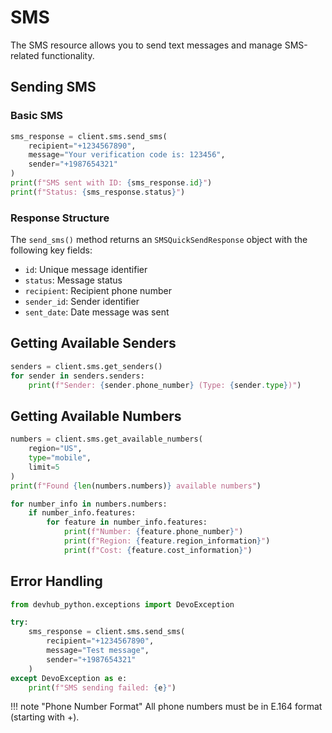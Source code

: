 # SMS

The SMS resource allows you to send text messages and manage SMS-related functionality.

## Sending SMS

### Basic SMS

```python
sms_response = client.sms.send_sms(
    recipient="+1234567890",
    message="Your verification code is: 123456",
    sender="+1987654321"
)
print(f"SMS sent with ID: {sms_response.id}")
print(f"Status: {sms_response.status}")
```

### Response Structure

The `send_sms()` method returns an `SMSQuickSendResponse` object with the following key fields:

- `id`: Unique message identifier
- `status`: Message status
- `recipient`: Recipient phone number
- `sender_id`: Sender identifier
- `sent_date`: Date message was sent

## Getting Available Senders

```python
senders = client.sms.get_senders()
for sender in senders.senders:
    print(f"Sender: {sender.phone_number} (Type: {sender.type})")
```

## Getting Available Numbers

```python
numbers = client.sms.get_available_numbers(
    region="US",
    type="mobile",
    limit=5
)
print(f"Found {len(numbers.numbers)} available numbers")

for number_info in numbers.numbers:
    if number_info.features:
        for feature in number_info.features:
            print(f"Number: {feature.phone_number}")
            print(f"Region: {feature.region_information}")
            print(f"Cost: {feature.cost_information}")
```

## Error Handling

```python
from devhub_python.exceptions import DevoException

try:
    sms_response = client.sms.send_sms(
        recipient="+1234567890",
        message="Test message",
        sender="+1987654321"
    )
except DevoException as e:
    print(f"SMS sending failed: {e}")
```

!!! note "Phone Number Format"
    All phone numbers must be in E.164 format (starting with +).
